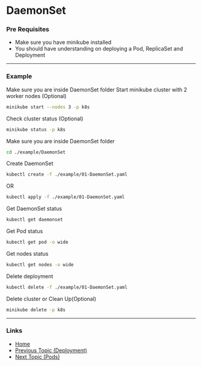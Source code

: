 # DaemonSet

### Pre Requisites
* Make sure you have minikube installed
* You should have understanding on deploying a Pod, ReplicaSet and Deployment


---
### Example

Make sure you are inside DaemonSet folder
Start minikube cluster with 2 worker nodes (Optional) 
```bash
minikube start --nodes 3 -p k8s
```
Check cluster status (Optional) 
```bash
minikube status -p k8s
```
Make sure you are inside DaemonSet folder
```bash
cd ./example/DaemonSet
```
Create DaemonSet
```bash
kubectl create -f ./example/01-DaemonSet.yaml
```
OR
```bash
kubectl apply -f ./example/01-DaemonSet.yaml
```
Get DaemonSet status
```bash
kubectl get daemonset
```
Get Pod status
```bash
kubectl get pod -o wide
```
Get nodes status
```bash
kubectl get nodes -o wide
```
Delete deployment
```bash
kubectl delete -f ./example/01-DaemonSet.yaml
```
Delete cluster or Clean Up(Optional) 
```bash
minikube delete -p k8s
```
---
### Links
* [Home](https://github.com/vimalmenon/k8s-learn)
* [Previous Topic (Deployment)](https://github.com/vimalmenon/k8s-learn/tree/master/example/Deployment)
* [Next Topic (Pods)](https://github.com/vimalmenon/k8s-learn/tree/master/example/Pods)

